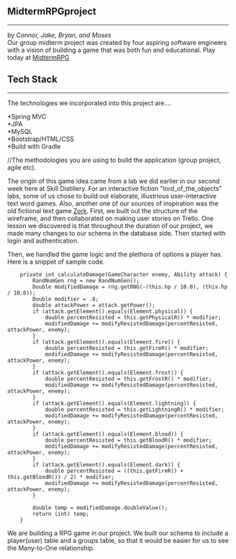 
## MidtermRPGproject
---
by *Connor, Jake, Bryan, and Moses*<br>
Our group midterm project was created by four aspiring software engineers with a vision of building a game that was both fun and educational. Play today at [MidtermRPG](http://13.56.109.233:8080/MidtermRPGproject/)

## Tech Stack
---
The technologies we incorporated into this project are....

  *Spring MVC<br>
  *JPA<br>
  *MySQL<br>
  *Bootstrap/HTML/CSS<br>
  *Build with Gradle

//The methodologies you are using to build the application (group project, agile etc).

The origin of this game idea came from a lab we did earlier in our second week here at Skill Distillery.  For an interactive fiction "lord_of_the_objects" labs, some of us chose to build out elaborate, illustrious user-interactive text word games.  Also, another one of our sources of inspiration was the old fictional text game [Zork](https://en.wikipedia.org/wiki/Zork "Zork"). First, we built out the structure of the wireframe, and then collaborated on making user stories on Trello. One lesson we discovered is that throughout the duration of our project, we made many changes to our schema in the database side. Then started with login and authentication.

Then, we handled the game logic and the plethora of options a player has. Here is a snippet of sample code.


```
	private int calculateDamage(GameCharacter enemy, Ability attack) {
		RandNumGen rng = new RandNumGen();
		Double modifiedDamage = rng.getRNG(-(this.hp / 10.0), (this.hp / 10.0));
		Double modifier = .8;
		double attackPower = attack.getPower();
		if (attack.getElement().equals(Element.physical)) {
			double percentResisted = this.getPhysicalR() * modifier;
			modifiedDamage += modifyResistedDamage(percentResisted, attackPower, enemy);
		}
		if (attack.getElement().equals(Element.fire)) {
			double percentResisted = this.getFireR() * modifier;
			modifiedDamage += modifyResistedDamage(percentResisted, attackPower, enemy);
		}
		if (attack.getElement().equals(Element.frost)) {
			double percentResisted = this.getFrostR() * modifier;
			modifiedDamage += modifyResistedDamage(percentResisted, attackPower, enemy);
		}
		if (attack.getElement().equals(Element.lightning)) {
			double percentResisted = this.getLightningR() * modifier;
			modifiedDamage += modifyResistedDamage(percentResisted, attackPower, enemy);
		}
		if (attack.getElement().equals(Element.blood)) {
			double percentResisted = this.getBloodR() * modifier;
			modifiedDamage += modifyResistedDamage(percentResisted, attackPower, enemy);
		}
		if (attack.getElement().equals(Element.dark)) {
			double percentResisted = ((this.getFireR() + this.getBloodR()) / 2) * modifier;
			modifiedDamage += modifyResistedDamage(percentResisted, attackPower, enemy);
		}

		double temp = modifiedDamage.doubleValue();
		return (int) temp;
	}
```

We are building a RPG game in our project. We built our schema to include a player(user) table and a groups table, so that it would be easier for us to see the Many-to-One relationship.
